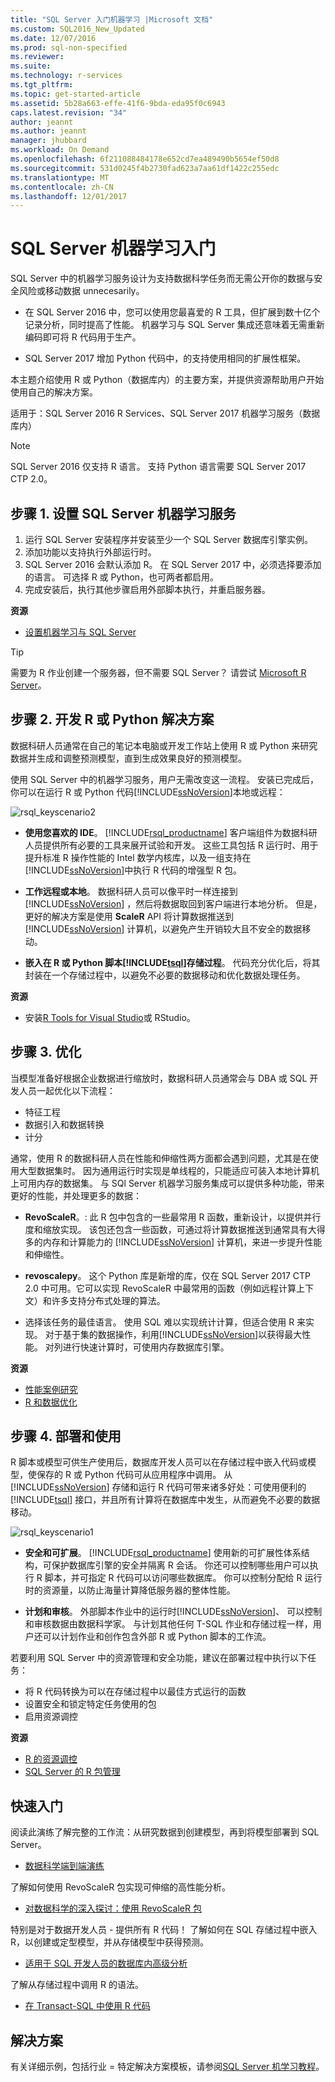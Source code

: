 ```yaml
---
title: "SQL Server 入门机器学习 |Microsoft 文档"
ms.custom: SQL2016_New_Updated
ms.date: 12/07/2016
ms.prod: sql-non-specified
ms.reviewer: 
ms.suite: 
ms.technology: r-services
ms.tgt_pltfrm: 
ms.topic: get-started-article
ms.assetid: 5b28a663-effe-41f6-9bda-eda95f0c6943
caps.latest.revision: "34"
author: jeannt
ms.author: jeannt
manager: jhubbard
ms.workload: On Demand
ms.openlocfilehash: 6f211088484178e652cd7ea489490b5654ef50d8
ms.sourcegitcommit: 531d0245f4b2730fad623a7aa61df1422c255edc
ms.translationtype: MT
ms.contentlocale: zh-CN
ms.lasthandoff: 12/01/2017
---
```

# <a name="getting-started-with-sql-server-machine-learning"></a>SQL Server 机器学习入门

SQL Server 中的机器学习服务设计为支持数据科学任务而无需公开你的数据与安全风险或移动数据 unnecesarily。

+ 在 SQL Server 2016 中，您可以使用您最喜爱的 R 工具，但扩展到数十亿个记录分析，同时提高了性能。 机器学习与 SQL Server 集成还意味着无需重新编码即可将 R 代码用于生产。

+ SQL Server 2017 增加 Python 代码中，的支持使用相同的扩展性框架。

本主题介绍使用 R 或 Python（数据库内）的主要方案，并提供资源帮助用户开始使用自己的解决方案。

适用于：SQL Server 2016 R Services、SQL Server 2017 机器学习服务（数据库内）

> [!NOTE]
> SQL Server 2016 仅支持 R 语言。 支持 Python 语言需要 SQL Server 2017 CTP 2.0。

## <a name="step-1-set-up-sql-server-machine-learning-services"></a>步骤 1. 设置 SQL Server 机器学习服务

1. 运行 SQL Server 安装程序并安装至少一个 SQL Server 数据库引擎实例。
2. 添加功能以支持执行外部运行时。
3. SQL Server 2016 会默认添加 R。 在 SQL Server 2017 中，必须选择要添加的语言。 可选择 R 或 Python，也可两者都启用。
4. 完成安装后，执行其他步骤启用外部脚本执行，并重启服务器。

**资源**

+ [设置机器学习与 SQL Server](../../advanced-analytics/r/set-up-sql-server-r-services-in-database.md)

> [!TIP]  
> 需要为 R 作业创建一个服务器，但不需要 SQL Server？ 请尝试 [Microsoft R Server](https://msdn.microsoft.com/library/mt674874.aspx)。  

## <a name="step-2-develop-your-r-or-python-solutions"></a>步骤 2. 开发 R 或 Python 解决方案

数据科研人员通常在自己的笔记本电脑或开发工作站上使用 R 或 Python 来研究数据并生成和调整预测模型，直到生成效果良好的预测模型。 

使用 SQL Server 中的机器学习服务，用户无需改变这一流程。 安装已完成后，你可以在运行 R 或 Python 代码[!INCLUDE[ssNoVersion](../../includes/ssnoversion-md.md)]本地或远程：

![rsql_keyscenario2](media/rsql-keyscenario2.png) 

+ **使用您喜欢的 IDE**。 [!INCLUDE[rsql_productname](../../includes/rsql-productname-md.md)] 客户端组件为数据科研人员提供所有必要的工具来展开试验和开发。 这些工具包括 R 运行时、用于提升标准 R 操作性能的 Intel 数学内核库，以及一组支持在 [!INCLUDE[ssNoVersion](../../includes/ssnoversion-md.md)]中执行 R 代码的增强型 R 包。  

+ **工作远程或本地**。 数据科研人员可以像平时一样连接到 [!INCLUDE[ssNoVersion](../../includes/ssnoversion-md.md)] ，然后将数据取回到客户端进行本地分析。 但是，更好的解决方案是使用 **ScaleR** API 将计算数据推送到 [!INCLUDE[ssNoVersion](../../includes/ssnoversion-md.md)] 计算机，以避免产生开销较大且不安全的数据移动。

+ **嵌入在 R 或 Python 脚本[!INCLUDE[tsql](../../includes/tsql-md.md)]存储过程**。 代码充分优化后，将其封装在一个存储过程中，以避免不必要的数据移动和优化数据处理任务。


**资源**

+ 安装[R Tools for Visual Studio](https://docs.microsoft.com/visualstudio/rtvs/installation)或 RStudio。  

## <a name="step-3-optimize"></a>步骤 3. 优化

当模型准备好根据企业数据进行缩放时，数据科研人员通常会与 DBA 或 SQL 开发人员一起优化以下流程：

+ 特征工程
+ 数据引入和数据转换
+ 计分

通常，使用 R 的数据科研人员在性能和伸缩性两方面都会遇到问题，尤其是在使用大型数据集时。 因为通用运行时实现是单线程的，只能适应可装入本地计算机上可用内存的数据集。 与 SQl Server 机器学习服务集成可以提供多种功能，带来更好的性能，并处理更多的数据：

+ **RevoScaleR**。: 此 R 包中包含的一些最常用 R 函数，重新设计，以提供并行度和缩放实现。 该包还包含一些函数，可通过将计算数据推送到通常具有大得多的内存和计算能力的 [!INCLUDE[ssNoVersion](../../includes/ssnoversion-md.md)] 计算机，来进一步提升性能和伸缩性。

+ **revoscalepy**。 这个 Python 库是新增的库，仅在 SQL Server 2017 CTP 2.0 中可用。它可以实现 RevoScaleR 中最常用的函数（例如远程计算上下文）和许多支持分布式处理的算法。

+ 选择该任务的最佳语言。  使用 SQL 难以实现统计计算，但适合使用 R 来实现。 对于基于集的数据操作，利用[!INCLUDE[ssNoVersion](../../includes/ssnoversion-md.md)]以获得最大性能。 对列进行快速计算时，可使用内存数据库引擎。

**资源**

+ [性能案例研究](../../advanced-analytics/r/performance-case-study-r-services.md)
+ [R 和数据优化](../../advanced-analytics/r/r-and-data-optimization-r-services.md)


## <a name="step-4-deploy-and-consume"></a>步骤 4. 部署和使用

R 脚本或模型可供生产使用后，数据库开发人员可以在存储过程中嵌入代码或模型，使保存的 R 或 Python 代码可从应用程序中调用。 从 [!INCLUDE[ssNoVersion](../../includes/ssnoversion-md.md)] 存储和运行 R 代码可带来诸多好处：可使用便利的 [!INCLUDE[tsql](../../includes/tsql-md.md)] 接口，并且所有计算将在数据库中发生，从而避免不必要的数据移动。

![rsql_keyscenario1](media/rsql-keyscenario1.png)

+ **安全和可扩展**。 [!INCLUDE[rsql_productname](../../includes/rsql-productname-md.md)] 使用新的可扩展性体系结构，可保护数据库引擎的安全并隔离 R 会话。 你还可以控制哪些用户可以执行 R 脚本，并可指定 R 代码可以访问哪些数据库。 你可以控制分配给 R 运行时的资源量，以防止海量计算降低服务器的整体性能。

+ **计划和审核**。 外部脚本作业中的运行时[!INCLUDE[ssNoVersion](../../includes/ssnoversion-md.md)]、 可以控制和审核数据由数据科学家。 与计划其他任何 T-SQL 作业和存储过程一样，用户还可以计划作业和创作包含外部 R 或 Python 脚本的工作流。

若要利用 SQL Server 中的资源管理和安全功能，建议在部署过程中执行以下任务：

+ 将 R 代码转换为可以在存储过程中以最佳方式运行的函数
+ 设置安全和锁定特定任务使用的包
+ 启用资源调控

**资源**

+ [R 的资源调控](../../advanced-analytics/r/resource-governance-for-r-services.md)
+ [SQL Server 的 R 包管理](../../advanced-analytics/r/r-package-management-for-sql-server-r-services.md)

## <a name="quick-starts"></a>快速入门

阅读此演练了解完整的工作流：从研究数据到创建模型，再到将模型部署到 SQL Server。

+ [数据科学端到端演练](../tutorials/walkthrough-data-science-end-to-end-walkthrough.md)

了解如何使用 RevoScaleR 包实现可伸缩的高性能分析。

+ [对数据科学的深入探讨：使用 RevoScaleR 包](../tutorials/deepdive-data-science-deep-dive-using-the-revoscaler-packages.md)

特别是对于数据开发人员 - 提供所有 R 代码！ 了解如何在 SQL 存储过程中嵌入 R，以创建或定型模型，并从存储模型中获得预测。

+ [适用于 SQL 开发人员的数据库内高级分析](../tutorials/sqldev-in-database-r-for-sql-developers.md)

了解从存储过程中调用 R 的语法。

+ [在 Transact-SQL 中使用 R 代码](../tutorials/rtsql-using-r-code-in-transact-sql-quickstart.md)

## <a name="solutions"></a>解决方案

有关详细示例，包括行业 = 特定解决方案模板，请参阅[SQL Server 机学习教程](../tutorials/machine-learning-services-tutorials.md)。
